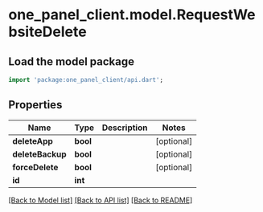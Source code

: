 # one_panel_client.model.RequestWebsiteDelete

## Load the model package
```dart
import 'package:one_panel_client/api.dart';
```

## Properties
Name | Type | Description | Notes
------------ | ------------- | ------------- | -------------
**deleteApp** | **bool** |  | [optional] 
**deleteBackup** | **bool** |  | [optional] 
**forceDelete** | **bool** |  | [optional] 
**id** | **int** |  | 

[[Back to Model list]](../README.md#documentation-for-models) [[Back to API list]](../README.md#documentation-for-api-endpoints) [[Back to README]](../README.md)


